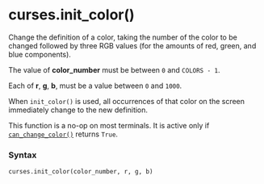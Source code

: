 # curses.init_color()

Change the definition of a color, taking the number of the color to be changed followed by three RGB values (for the amounts of red, green, and blue components).

The value of **color_number** must be between `0` and `COLORS - 1`.

Each of **r**, **g**, **b**, must be a value between `0` and `1000`.

When `init_color()` is used, all occurrences of that color on the screen immediately change to the new definition.

This function is a no-op on most terminals. It is active only if [`can_change_color()`](/modules/curses/can_change_color.md) returns `True`.

### Syntax

```python
curses.init_color(color_number, r, g, b)
```